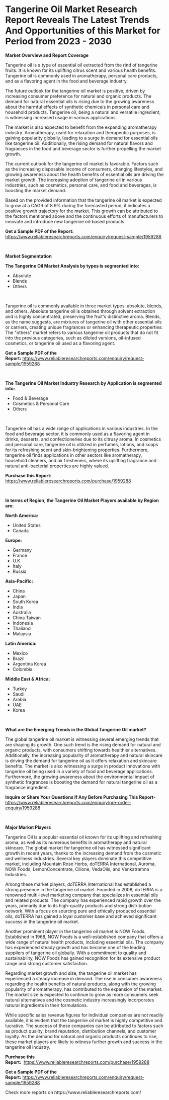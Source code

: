 <p><h1>Tangerine Oil Market Research Report Reveals The Latest Trends And Opportunities of this Market for Period from 2023 - 2030</h1></p><p><strong>Market Overview and Report Coverage</strong></p>
<p><p>Tangerine oil is a type of essential oil extracted from the rind of tangerine fruits. It is known for its uplifting citrus scent and various health benefits. Tangerine oil is commonly used in aromatherapy, personal care products, and as a flavoring agent in the food and beverage industry.</p><p>The future outlook for the tangerine oil market is positive, driven by increasing consumer preference for natural and organic products. The demand for natural essential oils is rising due to the growing awareness about the harmful effects of synthetic chemicals in personal care and household products. Tangerine oil, being a natural and versatile ingredient, is witnessing increased usage in various applications.</p><p>The market is also expected to benefit from the expanding aromatherapy industry. Aromatherapy, used for relaxation and therapeutic purposes, is gaining popularity globally, leading to a surge in demand for essential oils like tangerine oil. Additionally, the rising demand for natural flavors and fragrances in the food and beverage sector is further propelling the market growth.</p><p>The current outlook for the tangerine oil market is favorable. Factors such as the increasing disposable income of consumers, changing lifestyles, and growing awareness about the health benefits of essential oils are driving the market growth. The increasing adoption of tangerine oil in various industries, such as cosmetics, personal care, and food and beverages, is boosting the market demand.</p><p>Based on the provided information that the tangerine oil market is expected to grow at a CAGR of 8.9% during the forecasted period, it indicates a positive growth trajectory for the market. This growth can be attributed to the factors mentioned above and the continuous efforts of manufacturers to innovate and introduce new tangerine oil-based products.</p></p>
<p><strong>Get a Sample PDF of the Report:</strong> <a href="https://www.reliableresearchreports.com/enquiry/request-sample/1959288">https://www.reliableresearchreports.com/enquiry/request-sample/1959288</a></p>
<p>&nbsp;</p>
<p><strong>Market Segmentation</strong></p>
<p><strong>The Tangerine Oil Market Analysis by types is segmented into:</strong></p>
<p><ul><li>Absolute</li><li>Blends</li><li>Others</li></ul></p>
<p>&nbsp;</p>
<p><p>Tangerine oil is commonly available in three market types: absolute, blends, and others. Absolute tangerine oil is obtained through solvent extraction and is highly concentrated, preserving the fruit's distinctive aroma. Blends, as the name suggests, are mixtures of tangerine oil with other essential oils or carriers, creating unique fragrances or enhancing therapeutic properties. The "others" market refers to various tangerine oil products that do not fit into the previous categories, such as diluted versions, oil-infused cosmetics, or tangerine oil used as a flavoring agent.</p></p>
<p><strong>Get a Sample PDF of the Report:</strong>&nbsp;<a href="https://www.reliableresearchreports.com/enquiry/request-sample/1959288">https://www.reliableresearchreports.com/enquiry/request-sample/1959288</a></p>
<p>&nbsp;</p>
<p><strong>The Tangerine Oil Market Industry Research by Application is segmented into:</strong></p>
<p><ul><li>Food & Beverage</li><li>Cosmetics & Personal Care</li><li>Others</li></ul></p>
<p>&nbsp;</p>
<p><p>Tangerine oil has a wide range of applications in various industries. In the food and beverage sector, it is commonly used as a flavoring agent in drinks, desserts, and confectioneries due to its citrusy aroma. In cosmetics and personal care, tangerine oil is utilized in perfumes, lotions, and soaps for its refreshing scent and skin-brightening properties. Furthermore, tangerine oil finds applications in other sectors like aromatherapy, household cleaners, and air fresheners, where its uplifting fragrance and natural anti-bacterial properties are highly valued.</p></p>
<p><strong>Purchase this Report:</strong>&nbsp; <a href="https://www.reliableresearchreports.com/purchase/1959288">https://www.reliableresearchreports.com/purchase/1959288</a></p>
<p>&nbsp;</p>
<p><strong>In terms of Region, the Tangerine Oil Market Players available by Region are:</strong></p>
<p>
    <p> <strong> North America: </strong>
        <ul>
            <li>United States</li>
            <li>Canada</li>
        </ul>
        </p> 
    <p> <strong> Europe: </strong>
        <ul>
            <li>Germany</li>
            <li>France</li>
            <li>U.K.</li>
            <li>Italy</li>
            <li>Russia</li>
        </ul>
        </p> 
    <p> <strong> Asia-Pacific: </strong>
        <ul>
            <li>China</li>
            <li>Japan</li>
            <li>South Korea</li>
            <li>India</li>
            <li>Australia</li>
            <li>China Taiwan</li>
            <li>Indonesia</li>
            <li>Thailand</li>
            <li>Malaysia</li>
        </ul>
        </p> 
    <p> <strong> Latin America: </strong>
        <ul>
            <li>Mexico</li>
            <li>Brazil</li>
            <li>Argentina Korea</li>
            <li>Colombia</li>
        </ul>
        </p> 
    <p> <strong> Middle East & Africa: </strong>
        <ul>
            <li>Turkey</li>
            <li>Saudi</li>
            <li>Arabia</li>
            <li>UAE</li>
            <li>Korea</li>
        </ul>
    </p>
    </p>
<p>&nbsp;</p>
<p><strong>What are the Emerging Trends in the Global Tangerine Oil market?</strong></p>
<p><p>The global tangerine oil market is witnessing several emerging trends that are shaping its growth. One such trend is the rising demand for natural and organic products, with consumers shifting towards healthier alternatives. Additionally, the increasing popularity of aromatherapy and natural skincare is driving the demand for tangerine oil as it offers relaxation and skincare benefits. The market is also witnessing a surge in product innovations with tangerine oil being used in a variety of food and beverage applications. Furthermore, the growing awareness about the environmental impact of synthetic fragrances is boosting the demand for natural tangerine oil as a fragrance ingredient.</p></p>
<p><strong>Inquire or Share Your Questions If Any Before Purchasing This Report</strong>- <a href="https://www.reliableresearchreports.com/enquiry/pre-order-enquiry/1959288">https://www.reliableresearchreports.com/enquiry/pre-order-enquiry/1959288</a></p>
<p>&nbsp;</p>
<p><strong>Major Market Players</strong></p>
<p><p>Tangerine Oil is a popular essential oil known for its uplifting and refreshing aroma, as well as its numerous benefits in aromatherapy and natural skincare. The global market for tangerine oil has witnessed significant growth in recent years, thanks to the increasing demand from the cosmetic and wellness industries. Several key players dominate this competitive market, including Mountain Rose Herbs, doTERRA International, Auroma, NOW Foods, LemonConcentrate, Cilione, VedaOils, and Venkatramna Industries.</p><p>Among these market players, doTERRA International has established a strong presence in the tangerine oil market. Founded in 2008, doTERRA is a renowned multi-level marketing company that specializes in essential oils and related products. The company has experienced rapid growth over the years, primarily due to its high-quality products and strong distribution network. With a focus on sourcing pure and ethically produced essential oils, doTERRA has gained a loyal customer base and achieved significant success in the tangerine oil market.</p><p>Another prominent player in the tangerine oil market is NOW Foods. Established in 1968, NOW Foods is a well-established company that offers a wide range of natural health products, including essential oils. The company has experienced steady growth and has become one of the leading suppliers of tangerine oil globally. With a commitment to quality and sustainability, NOW Foods has gained recognition for its extensive product range and strong customer satisfaction.</p><p>Regarding market growth and size, the tangerine oil market has experienced a steady increase in demand. The rise in consumer awareness regarding the health benefits of natural products, along with the growing popularity of aromatherapy, has contributed to the expansion of the market. The market size is expected to continue to grow as more consumers seek natural alternatives and the cosmetic industry increasingly incorporates natural ingredients in their formulations.</p><p>While specific sales revenue figures for individual companies are not readily available, it is evident that the tangerine oil market is highly competitive and lucrative. The success of these companies can be attributed to factors such as product quality, brand reputation, distribution channels, and customer loyalty. As the demand for natural and organic products continues to rise, these market players are likely to witness further growth and success in the tangerine oil industry.</p></p>
<p><strong>Purchase this Report:</strong>&nbsp;&nbsp;<a href="https://www.reliableresearchreports.com/purchase/1959288">https://www.reliableresearchreports.com/purchase/1959288</a></p>
<p></p>
<p><strong>Get a Sample PDF of the Report:</strong>&nbsp;<a href="https://www.reliableresearchreports.com/enquiry/request-sample/1959288">https://www.reliableresearchreports.com/enquiry/request-sample/1959288</a></p>
<p>Check more reports on https://www.reliableresearchreports.com/</p>